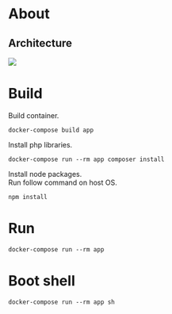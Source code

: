 # About

## Architecture

![](https://github.com/t-kuni/github-issue-2-anki-card/tree/master/docs/architecture.png)

# Build

Build container.

```
docker-compose build app
```

Install php libraries.

```
docker-compose run --rm app composer install
```

Install node packages.  
Run follow command on host OS.

```
npm install
```

# Run

```
docker-compose run --rm app
```

# Boot shell

```
docker-compose run --rm app sh
```